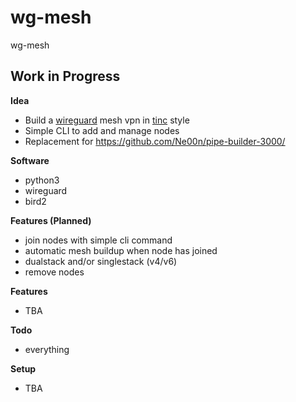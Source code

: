 # wg-mesh
wg-mesh

## Work in Progress

**Idea**<br />
- Build a [wireguard](https://www.wireguard.com/) mesh vpn in [tinc](https://www.tinc-vpn.org/) style
- Simple CLI to add and manage nodes
- Replacement for https://github.com/Ne00n/pipe-builder-3000/

**Software**<br />
- python3
- wireguard
- bird2

**Features (Planned)**<br />
- join nodes with simple cli command
- automatic mesh buildup when node has joined
- dualstack and/or singlestack (v4/v6)
- remove nodes

**Features**<br />
- TBA

**Todo**<br />
- everything

**Setup**<br />
- TBA